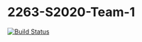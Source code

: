 # 2263-S2020-Team-1

[![Build Status](https://travis-ci.com/cs3321isu/2263-S2020-Team-1.svg?branch=master)](https://travis-ci.com/cs3321isu/2263-S2020-Team-1)
